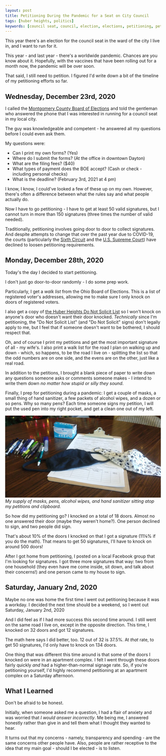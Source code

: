 ```yaml
---
layout: post
title: Petitioning During the Pandemic for a Seat on City Council
tags: [huber heights, politics]
keywords: [council seat, council, election, elections, petitioning, petition, pandemic]
---
```


This year there's an election for the council seat in the ward of the city I live in, and I want to run for it.

This year - and last year - there's a worldwide pandemic. Chances are you know about it. Hopefully, with the vaccines that have been rolling out for a month now, the pandemic will be over soon.

That said, I still need to petition. I figured I'd write down a bit of the timeline of my petitioning efforts so far.

## Wednesday, December 23rd, 2020

I called the [Montgomery County Board of Elections](https://www.montgomery.boe.ohio.gov/) and told the gentleman who answered the phone that I was interested in running for a council seat in my local city.

The guy was knowledgeable and competent - he answered all my questions before I could even ask them.

My questions were:

* Can I print my own forms? (Yes)
* Where do I submit the forms? (At the office in downtown Dayton)
* What are the filing fees? ($40)
* What types of payment does the BOE accept? (Cash or check - including personal checks)
* What is the deadline? (February 3rd, 2021 at 4 pm)

I know, I know, I could've looked a few of these up on my own. However, there's often a difference between what the rules say and what people actually do.

Now I have to go petitioning - I have to get at least 50 valid signatures, but I cannot turn in more than 150 signatures (three times the number of valid needed).

Traditionally, petitioning involves going door to door to collect signatures. And despite attempts to change that over the past year due to COVID-19, the courts (particularly the [Sixth Circuit](https://www.courthousenews.com/sixth-circuit-covid-19-restrictions-dont-affect-ballot-access-requirements/) and the [U.S. Supreme Court](https://www.reuters.com/article/idUSKBN23W32H
)) have declined to loosen petitioning requirements.

## Monday, December 28th, 2020

Today's the day I decided to start petitioning.

I don't just go door-to-door randomly - I do some prep work.

Particularly, I get a *walk list* from the Ohio Board of Elections. This is a list of registered voter's addresses, allowing me to make sure I only knock on doors of registered voters.

I also get a copy of [the Huber Heights Do Not Solicit List](https://www.hhoh.org/441/Do-Not-Solicit) so I won't knock on anyone's door who doesn't want their door knocked. *Technically* since I'm petitioning, the "Do Not Solicit List" (and "Do Not Solicit" signs) don't legally apply to me, but I feel that if someone doesn't want to be bothered, I should respect that.

Oh, and of course I print my petitions and get the most important signature of all - my wife's. I also print a walk list for the road I plan on walking up and down - which, so happens, to be the road I live on - splitting the list so that the odd numbers are on one side, and the evens are on the other, just like a real road.

In addition to the petitions, I brought a blank piece of paper to write down any questions someone asks or comments someone makes - I intend to write them down *no matter how stupid or silly they sound*.

Finally, I prep for petitioning during a pandemic: I get a couple of masks, a small thing of hand sanitizer, a few packets of alcohol wipes, and a dozen or so pens. Why so many pens? Each time someone signs my petition, I will put the used pen into my right pocket, and get a clean one out of my left.

![My supply of masks, pens, alcohol wipes, and hand sanitizer sitting atop my petitions and clipboard.](/images/huber-heights-politics/pandemic-petitioning.jpg)
*My supply of masks, pens, alcohol wipes, and hand sanitizer sitting atop my petitions and clipboard.*

So how did my petitioning go? I knocked on a total of 18 doors. Almost no one answered their door (maybe they weren't home?). One person declined to sign, and two people did sign.

That's about 10% of the doors I knocked on that I got a signature (11⅑% if you do the math). That means to get 50 signatures, I'll have to knock on around 500 doors!

After I got home from petitioning, I posted on a local Facebook group that I'm looking for signatures. I got three more signatures that way:
two from one household (they even have me come inside, sit down, and talk about their concerns!) and one person came to my house to sign.

## Saturday, January 2nd, 2020

Maybe no one was home the first time I went out petitioning because it was a workday. I decided the next time should be a weekend, so I went out Saturday, January 2nd, 2020

And I did feel as if I had more success this second time around. I still went on the same road I live on, except in the opposite direction. This time, I knocked on 32 doors and got 12 signatures.

The math here says I did better, too. 12 out of 32 is 37.5%. At *that* rate, to get 50 signatures, I'd only have to knock on 134 doors.

One thing that was different this time around is that some of the doors I knocked on were in an apartment complex. I felt I went through these doors fairly quickly *and* had a higher-than-normal signage rate. So, if you're petitioning yourself, I'd highly recommend petitioning at an apartment complex on a Saturday afternoon.

## What I Learned

Don't be afraid to be honest.

Initially, when someone asked me a question, I had a flair of anxiety and was worried that *I would answer incorrectly*. Me being me, I answered honestly rather than give in and tell them what I thought they wanted to hear.

It turns out that my concerns - namely, transparency and spending - are the same concerns other people have. Also, people are rather receptive to the idea that my main goal - should I be elected - is to listen.